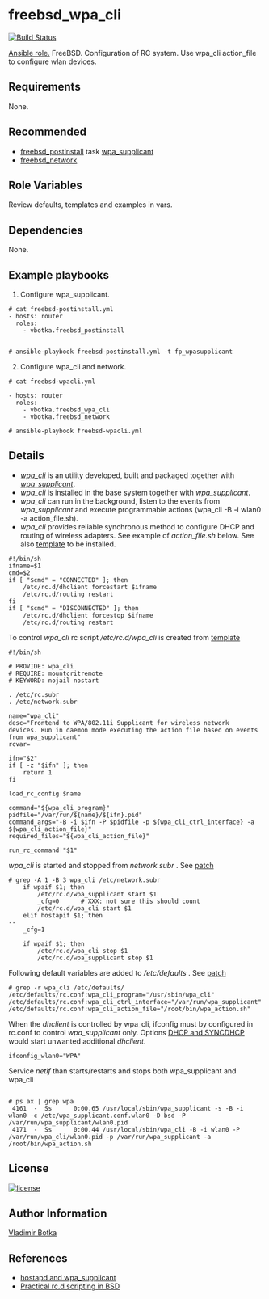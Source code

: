 freebsd_wpa_cli
===============

[![Build Status](https://travis-ci.org/vbotka/ansible-freebsd-wpa-cli.svg?branch=master)](https://travis-ci.org/vbotka/ansible-freebsd-wpa-cli)

[Ansible role.](https://galaxy.ansible.com/vbotka/freebsd_wpa_cli/) FreeBSD. Configuration of RC system. Use wpa_cli action_file to configure wlan devices.


Requirements
------------

None.

Recommended
-----------

- [freebsd_postinstall](https://galaxy.ansible.com/vbotka/freebsd_postinstall) task [wpa_supplicant](https://github.com/vbotka/ansible-freebsd-postinstall/blob/master/tasks/wpasupplicant.yml)
- [freebsd_network](https://galaxy.ansible.com/vbotka/freebsd_network)


Role Variables
--------------

Review defaults, templates and examples in vars.

Dependencies
------------

None.

Example playbooks
-----------------

1) Configure wpa_supplicant.

```
# cat freebsd-postinstall.yml
- hosts: router
  roles:
    - vbotka.freebsd_postinstall


# ansible-playbook freebsd-postinstall.yml -t fp_wpasupplicant
```

2) Configure wpa_cli and network.

```
# cat freebsd-wpacli.yml

- hosts: router
  roles:
    - vbotka.freebsd_wpa_cli
    - vbotka.freebsd_network

# ansible-playbook freebsd-wpacli.yml
```

Details
-------

- [*wpa_cli*](https://www.freebsd.org/cgi/man.cgi?wpa_cli) is an utility developed, built and packaged together with [*wpa_supplicant*](https://w1.fi/).
- *wpa_cli* is installed in the base system together with *wpa_supplicant*.
- *wpa_cli* can run in the background, listen to the events from *wpa_supplicant* and execute programmable actions (wpa_cli -B -i wlan0 -a action_file.sh).
- *wpa_cli* provides reliable synchronous method to configure DHCP and routing of wireless adapters. See example of *action_file.sh* below. See also [template](https://github.com/vbotka/ansible-freebsd-wpa-cli/blob/master/templates/wpa_action.sh.j2) to be installed.

```
#!/bin/sh
ifname=$1
cmd=$2
if [ "$cmd" = "CONNECTED" ]; then
    /etc/rc.d/dhclient forcestart $ifname
    /etc/rc.d/routing restart
fi
if [ "$cmd" = "DISCONNECTED" ]; then
    /etc/rc.d/dhclient forcestop $ifname
    /etc/rc.d/routing restart
```

To control *wpa_cli* rc script */etc/rc.d/wpa_cli* is created from [template](https://github.com/vbotka/ansible-freebsd-wpa-cli/blob/master/templates/wpa_cli.j2)

```
#!/bin/sh

# PROVIDE: wpa_cli
# REQUIRE: mountcritremote
# KEYWORD: nojail nostart

. /etc/rc.subr
. /etc/network.subr

name="wpa_cli"
desc="Frontend to WPA/802.11i Supplicant for wireless network
devices. Run in daemon mode executing the action file based on events
from wpa_supplicant"
rcvar=

ifn="$2"
if [ -z "$ifn" ]; then
	return 1
fi

load_rc_config $name

command="${wpa_cli_program}"
pidfile="/var/run/${name}/${ifn}.pid"
command_args="-B -i $ifn -P $pidfile -p ${wpa_cli_ctrl_interface} -a ${wpa_cli_action_file}"
required_files="${wpa_cli_action_file}"

run_rc_command "$1"
```

*wpa_cli* is started and stopped from *network.subr* . See [patch](https://github.com/vbotka/ansible-freebsd-wpa-cli/blob/master/files/network.subr.patch)

```
# grep -A 1 -B 3 wpa_cli /etc/network.subr
	if wpaif $1; then
		/etc/rc.d/wpa_supplicant start $1
		_cfg=0		# XXX: not sure this should count
		/etc/rc.d/wpa_cli start $1
	elif hostapif $1; then
--
	_cfg=1

	if wpaif $1; then
		/etc/rc.d/wpa_cli stop $1
		/etc/rc.d/wpa_supplicant stop $1
```

Following default variables are added to */etc/defaults* . See [patch](https://github.com/vbotka/ansible-freebsd-wpa-cli/blob/master/files/rc.conf.patch)

```
# grep -r wpa_cli /etc/defaults/
/etc/defaults/rc.conf:wpa_cli_program="/usr/sbin/wpa_cli"
/etc/defaults/rc.conf:wpa_cli_ctrl_interface="/var/run/wpa_supplicant"
/etc/defaults/rc.conf:wpa_cli_action_file="/root/bin/wpa_action.sh"
```

When the *dhclient* is controlled by wpa_cli, ifconfig must by configured in rc.conf to control *wpa_supplicant* only. Options [DHCP and SYNCDHCP](https://www.freebsd.org/doc/handbook/network-wireless.html) would start unwanted additional *dhclient*.

```
ifconfig_wlan0="WPA"
```

Service *netif* than starts/restarts and stops both wpa_supplicant and wpa_cli

```

# ps ax | grep wpa
 4161  -  Ss      0:00.65 /usr/local/sbin/wpa_supplicant -s -B -i wlan0 -c /etc/wpa_supplicant.conf.wlan0 -D bsd -P /var/run/wpa_supplicant/wlan0.pid
 4171  -  Ss      0:00.44 /usr/local/sbin/wpa_cli -B -i wlan0 -P /var/run/wpa_cli/wlan0.pid -p /var/run/wpa_supplicant -a /root/bin/wpa_action.sh
```

License
-------

[![license](https://img.shields.io/badge/license-BSD-red.svg)](https://www.freebsd.org/doc/en/articles/bsdl-gpl/article.html)


Author Information
------------------

[Vladimir Botka](https://botka.link)

References
----------

- [hostapd and wpa_supplicant](https://w1.fi/)
- [Practical rc.d scripting in BSD](https://www.freebsd.org/doc/en/articles/rc-scripting/index.html)
